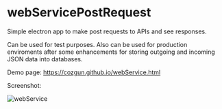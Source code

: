 # webServicePostRequest
Simple electron app to make post requests to APIs and see responses.  

Can be used for test purposes. Also can be used for production enviroments after some enhancements for storing outgoing and incoming JSON data into databases.

Demo page: https://cozgun.github.io/webService.html

Screenshot:

![webService](https://user-images.githubusercontent.com/59412630/170332106-fd69f770-263a-41b1-90fa-da1ec70d5fe9.jpg)
